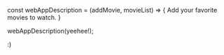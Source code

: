 const webAppDescription = (addMovie, movieList) => {
  Add your favorite movies to watch.
}

webAppDescription(yeehee!);

:) 
